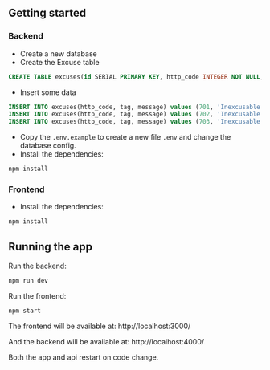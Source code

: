 ## Getting started

### Backend

- Create a new database
- Create the Excuse table

```sql
CREATE TABLE excuses(id SERIAL PRIMARY KEY, http_code INTEGER NOT NULL, tag TEXT NOT NULL, message TEXT NOT NULL);
```

- Insert some data

```sql
INSERT INTO excuses(http_code, tag, message) values (701, 'Inexcusable', 'Meh');
INSERT INTO excuses(http_code, tag, message) values (702, 'Inexcusable', 'Emacs');
INSERT INTO excuses(http_code, tag, message) values (703, 'Inexcusable', 'Explosion');
```

- Copy the `.env.example` to create a new file `.env` and change the database config.
- Install the dependencies:

```bash
npm install
```

### Frontend

- Install the dependencies:

```bash
npm install
```

## Running the app

Run the backend:

```bash
npm run dev
```

Run the frontend:

```bash
npm start
```

The frontend will be available at: http://localhost:3000/

And the backend will be available at: http://localhost:4000/

Both the app and api restart on code change.
